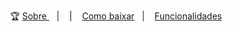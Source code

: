 <p align="center">🏆
  <a href="#-about"> Sobre </a>&nbsp;&nbsp;&nbsp;|&nbsp;&nbsp;&nbsp;
  |&nbsp;&nbsp;&nbsp;
    <a href="#-download-project">Como baixar</a>&nbsp;&nbsp;&nbsp;|&nbsp;&nbsp;&nbsp;
    <a href="#️-functionalities">Funcionalidades</a>
</p>
